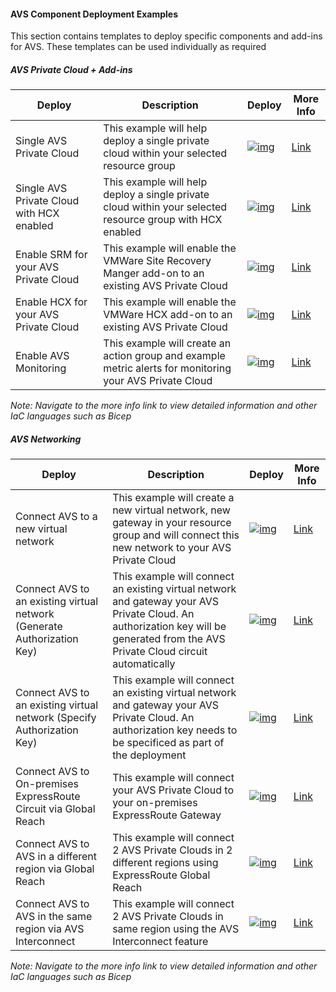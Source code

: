 #### AVS Component Deployment Examples

This section contains templates to deploy specific components and add-ins for AVS. These templates can be used individually as required

##### AVS Private Cloud + Add-ins

| Deploy                                    | Description                                                  | Deploy                                                       | More Info                                                    |
| ----------------------------------------- | ------------------------------------------------------------ | ------------------------------------------------------------ | ------------------------------------------------------------ |
| Single AVS Private Cloud                  | This example will help deploy a single private cloud within your selected resource group | [![img](https://camo.githubusercontent.com/26a6070bc3ec2f7e1d352d45df302845369836ba7c82e79ecfea130577f6a39f/68747470733a2f2f646f63732e6d6963726f736f66742e636f6d2f656e2d75732f617a7572652f74656d706c617465732f6d656469612f6465706c6f792d746f2d617a7572652e737667)](https://camo.githubusercontent.com/26a6070bc3ec2f7e1d352d45df302845369836ba7c82e79ecfea130577f6a39f/68747470733a2f2f646f63732e6d6963726f736f66742e636f6d2f656e2d75732f617a7572652f74656d706c617465732f6d656469612f6465706c6f792d746f2d617a7572652e737667) | [Link](https://github.com/Azure/Enterprise-Scale-for-AVS/blob/main/Examples/PrivateCloud/AVS-PrivateCloud) |
| Single AVS Private Cloud with HCX enabled | This example will help deploy a single private cloud within your selected resource group with HCX enabled | [![img](https://camo.githubusercontent.com/26a6070bc3ec2f7e1d352d45df302845369836ba7c82e79ecfea130577f6a39f/68747470733a2f2f646f63732e6d6963726f736f66742e636f6d2f656e2d75732f617a7572652f74656d706c617465732f6d656469612f6465706c6f792d746f2d617a7572652e737667)](https://camo.githubusercontent.com/26a6070bc3ec2f7e1d352d45df302845369836ba7c82e79ecfea130577f6a39f/68747470733a2f2f646f63732e6d6963726f736f66742e636f6d2f656e2d75732f617a7572652f74656d706c617465732f6d656469612f6465706c6f792d746f2d617a7572652e737667) | [Link](https://github.com/Azure/Enterprise-Scale-for-AVS/blob/main/Examples/PrivateCloud/AVS-PrivateCloud-WithHCX) |
| Enable SRM for your AVS Private Cloud     | This example will enable the VMWare Site Recovery Manger add-on to an existing AVS Private Cloud | [![img](https://camo.githubusercontent.com/26a6070bc3ec2f7e1d352d45df302845369836ba7c82e79ecfea130577f6a39f/68747470733a2f2f646f63732e6d6963726f736f66742e636f6d2f656e2d75732f617a7572652f74656d706c617465732f6d656469612f6465706c6f792d746f2d617a7572652e737667)](https://camo.githubusercontent.com/26a6070bc3ec2f7e1d352d45df302845369836ba7c82e79ecfea130577f6a39f/68747470733a2f2f646f63732e6d6963726f736f66742e636f6d2f656e2d75732f617a7572652f74656d706c617465732f6d656469612f6465706c6f792d746f2d617a7572652e737667) | [Link](https://github.com/Azure/Enterprise-Scale-for-AVS/blob/main/Examples/Addins/SRM) |
| Enable HCX for your AVS Private Cloud     | This example will enable the VMWare HCX add-on to an existing AVS Private Cloud | [![img](https://camo.githubusercontent.com/26a6070bc3ec2f7e1d352d45df302845369836ba7c82e79ecfea130577f6a39f/68747470733a2f2f646f63732e6d6963726f736f66742e636f6d2f656e2d75732f617a7572652f74656d706c617465732f6d656469612f6465706c6f792d746f2d617a7572652e737667)](https://camo.githubusercontent.com/26a6070bc3ec2f7e1d352d45df302845369836ba7c82e79ecfea130577f6a39f/68747470733a2f2f646f63732e6d6963726f736f66742e636f6d2f656e2d75732f617a7572652f74656d706c617465732f6d656469612f6465706c6f792d746f2d617a7572652e737667) | [Link](https://github.com/Azure/Enterprise-Scale-for-AVS/blob/main/Examples/Addins/HCX) |
| Enable AVS Monitoring                     | This example will create an action group and example metric alerts for monitoring your AVS Private Cloud | [![img](https://camo.githubusercontent.com/26a6070bc3ec2f7e1d352d45df302845369836ba7c82e79ecfea130577f6a39f/68747470733a2f2f646f63732e6d6963726f736f66742e636f6d2f656e2d75732f617a7572652f74656d706c617465732f6d656469612f6465706c6f792d746f2d617a7572652e737667)](https://camo.githubusercontent.com/26a6070bc3ec2f7e1d352d45df302845369836ba7c82e79ecfea130577f6a39f/68747470733a2f2f646f63732e6d6963726f736f66742e636f6d2f656e2d75732f617a7572652f74656d706c617465732f6d656469612f6465706c6f792d746f2d617a7572652e737667) | [Link](https://github.com/Azure/Enterprise-Scale-for-AVS/blob/main/Examples/Monitoring/AVS-Utilization-Alerts) |

*Note: Navigate to the more info link to view detailed information and other IaC languages such as Bicep*



##### AVS Networking

| Deploy                                                       | Description                                                  | Deploy                                                       | More Info                                                    |
| ------------------------------------------------------------ | ------------------------------------------------------------ | ------------------------------------------------------------ | ------------------------------------------------------------ |
| Connect AVS to a new virtual network                         | This example will create a new virtual network, new gateway in your resource group and will connect this new network to your AVS Private Cloud | [![img](https://camo.githubusercontent.com/26a6070bc3ec2f7e1d352d45df302845369836ba7c82e79ecfea130577f6a39f/68747470733a2f2f646f63732e6d6963726f736f66742e636f6d2f656e2d75732f617a7572652f74656d706c617465732f6d656469612f6465706c6f792d746f2d617a7572652e737667)](https://camo.githubusercontent.com/26a6070bc3ec2f7e1d352d45df302845369836ba7c82e79ecfea130577f6a39f/68747470733a2f2f646f63732e6d6963726f736f66742e636f6d2f656e2d75732f617a7572652f74656d706c617465732f6d656469612f6465706c6f792d746f2d617a7572652e737667) | [Link](https://github.com/Azure/Enterprise-Scale-for-AVS/blob/main/Examples/Networking/AVS-to-VNet-NewVNet) |
| Connect AVS to an existing virtual network (Generate Authorization Key) | This example will connect an existing virtual network and gateway your AVS Private Cloud. An authorization key will be generated from the AVS Private Cloud circuit automatically | [![img](https://camo.githubusercontent.com/26a6070bc3ec2f7e1d352d45df302845369836ba7c82e79ecfea130577f6a39f/68747470733a2f2f646f63732e6d6963726f736f66742e636f6d2f656e2d75732f617a7572652f74656d706c617465732f6d656469612f6465706c6f792d746f2d617a7572652e737667)](https://camo.githubusercontent.com/26a6070bc3ec2f7e1d352d45df302845369836ba7c82e79ecfea130577f6a39f/68747470733a2f2f646f63732e6d6963726f736f66742e636f6d2f656e2d75732f617a7572652f74656d706c617465732f6d656469612f6465706c6f792d746f2d617a7572652e737667) | [Link](https://github.com/Azure/Enterprise-Scale-for-AVS/blob/main/Examples/Networking/AVS-to-VNet-ExistingVNet) |
| Connect AVS to an existing virtual network (Specify Authorization Key) | This example will connect an existing virtual network and gateway your AVS Private Cloud. An authorization key needs to be specificed as part of the deployment | [![img](https://camo.githubusercontent.com/26a6070bc3ec2f7e1d352d45df302845369836ba7c82e79ecfea130577f6a39f/68747470733a2f2f646f63732e6d6963726f736f66742e636f6d2f656e2d75732f617a7572652f74656d706c617465732f6d656469612f6465706c6f792d746f2d617a7572652e737667)](https://camo.githubusercontent.com/26a6070bc3ec2f7e1d352d45df302845369836ba7c82e79ecfea130577f6a39f/68747470733a2f2f646f63732e6d6963726f736f66742e636f6d2f656e2d75732f617a7572652f74656d706c617465732f6d656469612f6465706c6f792d746f2d617a7572652e737667) | [Link](https://github.com/Azure/Enterprise-Scale-for-AVS/blob/main/Examples/Networking/ExpressRoute-to-VNet) |
| Connect AVS to On-premises ExpressRoute Circuit via Global Reach | This example will connect your AVS Private Cloud to your on-premises ExpressRoute Gateway | [![img](https://camo.githubusercontent.com/26a6070bc3ec2f7e1d352d45df302845369836ba7c82e79ecfea130577f6a39f/68747470733a2f2f646f63732e6d6963726f736f66742e636f6d2f656e2d75732f617a7572652f74656d706c617465732f6d656469612f6465706c6f792d746f2d617a7572652e737667)](https://camo.githubusercontent.com/26a6070bc3ec2f7e1d352d45df302845369836ba7c82e79ecfea130577f6a39f/68747470733a2f2f646f63732e6d6963726f736f66742e636f6d2f656e2d75732f617a7572652f74656d706c617465732f6d656469612f6465706c6f792d746f2d617a7572652e737667) | [Link](https://github.com/Azure/Enterprise-Scale-for-AVS/blob/main/Examples/Networking/AVS-to-OnPremises-ExpressRoute-GlobalReach) |
| Connect AVS to AVS in a different region via Global Reach    | This example will connect 2 AVS Private Clouds in 2 different regions using ExpressRoute Global Reach | [![img](https://camo.githubusercontent.com/26a6070bc3ec2f7e1d352d45df302845369836ba7c82e79ecfea130577f6a39f/68747470733a2f2f646f63732e6d6963726f736f66742e636f6d2f656e2d75732f617a7572652f74656d706c617465732f6d656469612f6465706c6f792d746f2d617a7572652e737667)](https://camo.githubusercontent.com/26a6070bc3ec2f7e1d352d45df302845369836ba7c82e79ecfea130577f6a39f/68747470733a2f2f646f63732e6d6963726f736f66742e636f6d2f656e2d75732f617a7572652f74656d706c617465732f6d656469612f6465706c6f792d746f2d617a7572652e737667) | [Link](https://github.com/Azure/Enterprise-Scale-for-AVS/blob/main/Examples/Networking/AVS-to-AVS-CrossRegion-GlobalReach) |
| Connect AVS to AVS in the same region via AVS Interconnect   | This example will connect 2 AVS Private Clouds in same region using the AVS Interconnect feature | [![img](https://camo.githubusercontent.com/26a6070bc3ec2f7e1d352d45df302845369836ba7c82e79ecfea130577f6a39f/68747470733a2f2f646f63732e6d6963726f736f66742e636f6d2f656e2d75732f617a7572652f74656d706c617465732f6d656469612f6465706c6f792d746f2d617a7572652e737667)](https://camo.githubusercontent.com/26a6070bc3ec2f7e1d352d45df302845369836ba7c82e79ecfea130577f6a39f/68747470733a2f2f646f63732e6d6963726f736f66742e636f6d2f656e2d75732f617a7572652f74656d706c617465732f6d656469612f6465706c6f792d746f2d617a7572652e737667) | [Link](https://github.com/Azure/Enterprise-Scale-for-AVS/blob/main/Examples/Networking/AVS-to-AVS-SameRegion) |

*Note: Navigate to the more info link to view detailed information and other IaC languages such as Bicep*